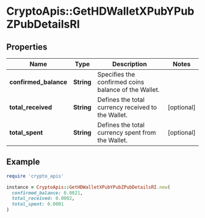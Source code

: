 # CryptoApis::GetHDWalletXPubYPubZPubDetailsRI

## Properties

| Name | Type | Description | Notes |
| ---- | ---- | ----------- | ----- |
| **confirmed_balance** | **String** | Specifies the confirmed coins balance of the Wallet. |  |
| **total_received** | **String** | Defines the total currency received to the Wallet. | [optional] |
| **total_spent** | **String** | Defines the total currency spent from the Wallet. | [optional] |

## Example

```ruby
require 'crypto_apis'

instance = CryptoApis::GetHDWalletXPubYPubZPubDetailsRI.new(
  confirmed_balance: 0.0021,
  total_received: 0.0002,
  total_spent: 0.0001
)
```

